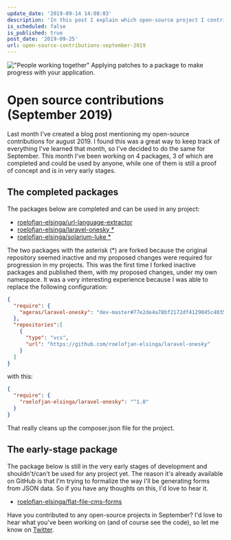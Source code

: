 ```yaml
---
update_date: '2019-09-14 14:08:03'
description: 'In this post I explain which open-source project I contributed to in september of 2019. It''s been a very interesting month and I''ve learned a lot of new things.'
is_scheduled: false
is_published: true
post_date: '2019-09-25'
url: open-source-contributions-september-2019
---
```

!["People working together"](/images/articles/people-working-together.jpeg)
<span class="caption">Applying patches to a package to make progress with your application.</span>
# Open source contributions (September 2019)
Last month I've created a blog post mentioning my open-source contributions for august 2019. I found this was a great way to keep track of everything I've learned that month, so I've decided to do the same for September. This month I've been working on 4 packages, 3 of which are completed and could be used by anyone, while one of them is still a proof of concept and is in very early stages.

## The completed packages
The packages below are completed and can be used in any project:

- [roelofjan-elsinga/url-language-extractor](https://github.com/roelofjan-elsinga/url-language-extractor)
- [roelofjan-elsinga/laravel-onesky \*](https://github.com/roelofjan-elsinga/laravel-onesky)
- [roelofjan-elsinga/solarium-luke \*](https://github.com/roelofjan-elsinga/solarium-luke)

The two packages with the asterisk (\*) are forked because the original repository seemed inactive and my proposed changes were required for progression in my projects. This was the first time I forked inactive packages and published them, with my proposed changes, under my own namespace. It was a very interesting experience because I was able to replace the following configuration:

```json
{
  "require": {
    "ageras/laravel-onesky": "dev-master#77e2de4a78bf2172df4129045c40350582aeabdb"
  },
  "repositories":[
    {
      "type": "vcs",
      "url": "https://github.com/roelofjan-elsinga/laravel-onesky"
    }
  ]
}
```

with this:

```json
{
  "require": {
    "roelofjan-elsinga/laravel-onesky": "^1.0"
  }
}
```

That really cleans up the composer.json file for the project.

## The early-stage package

The package below is still in the very early stages of development and shouldn't/can't be used for any project yet. The reason it's already available on GitHub is that I'm trying to formalize the way I'll be generating forms from JSON data. So if you have any thoughts on this, I'd love to hear it.

- [roelofjan-elsinga/flat-file-cms-forms](https://github.com/roelofjan-elsinga/flat-file-cms-forms)

Have you contributed to any open-source projects in September? I'd love to hear what you've been working on (and of course see the code), so let me know on [Twitter](https://twitter.com/RJElsinga).